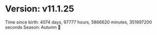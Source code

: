 # Version: v11.1.25
Time since birth: 4074 days, 97777 hours, 5866620 minutes, 351997200 seconds
Season: Autumn 🍁
